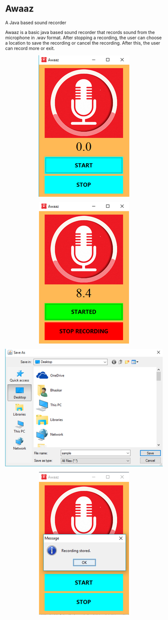# Awaaz
A Java based sound recorder

Awaaz is a basic java based sound recorder that records sound from the microphone in .wav format. After stopping a recording, the user can choose a location to save the recording or cancel the recording. After this, the user can record more or exit.

<p align="center">
<img src= "https://raw.githubusercontent.com/bhaskarcodes/Awaaz/master/awaz1.png"></img>
</p>

<p align="center">
<img src= "https://raw.githubusercontent.com/bhaskarcodes/Awaaz/master/awaz2.png"></img>
</p>

<p align="center">
<img src= "https://raw.githubusercontent.com/bhaskarcodes/Awaaz/master/awaz3.png"></img>
</p>

<p align="center">
<img src= "https://raw.githubusercontent.com/bhaskarcodes/Awaaz/master/awaz4.png"></img>
</p>
